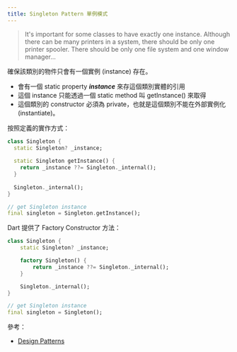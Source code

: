 ```yaml
---
title: Singleton Pattern 單例模式
---
```


> It's important for some classes to have exactly one instance. Although there can be many printers in a system, there should be only one printer spooler. There should be only one file system and one window manager...

確保該類別的物件只會有一個實例 (instance) 存在。

* 會有一個 static property ***instance*** 來存這個類別實體的引用
* 這個 instance 只能透過一個 static method 叫 getInstance() 來取得
* 這個類別的 constructor 必須為 private，也就是這個類別不能在外部實例化 (instantiate)。

按照定義的實作方式：

```dart
class Singleton {
  static Singleton? _instance;
  
  static Singleton getInstance() {
    return _instance ??= Singleton._internal();
  }
  
  Singleton._internal();
}
```
```dart
// get Singleton instance
final singleton = Singleton.getInstance();
```

Dart 提供了 Factory Constructor 方法：

```dart
class Singleton {
    static Singleton? _instance;

    factory Singleton() {
        return _instance ??= Singleton._internal();
    }

    Singleton._internal();
}
```
```dart
// get Singleton instance
final singleton = Singleton();
```

參考：
* [Design Patterns](https://en.wikipedia.org/wiki/Design_Patterns)